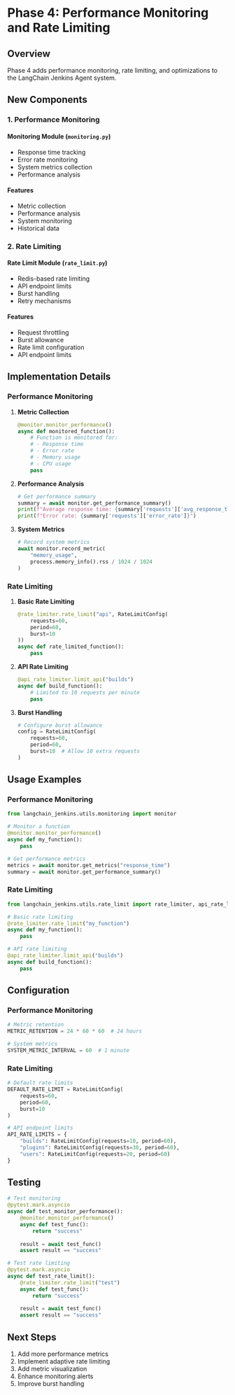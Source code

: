 # Phase 4: Performance Monitoring and Rate Limiting

## Overview
Phase 4 adds performance monitoring, rate limiting, and optimizations to the LangChain Jenkins Agent system.

## New Components

### 1. Performance Monitoring
#### Monitoring Module (`monitoring.py`)
- Response time tracking
- Error rate monitoring
- System metrics collection
- Performance analysis

#### Features
- Metric collection
- Performance analysis
- System monitoring
- Historical data

### 2. Rate Limiting
#### Rate Limit Module (`rate_limit.py`)
- Redis-based rate limiting
- API endpoint limits
- Burst handling
- Retry mechanisms

#### Features
- Request throttling
- Burst allowance
- Rate limit configuration
- API endpoint limits

## Implementation Details

### Performance Monitoring
1. **Metric Collection**
   ```python
   @monitor.monitor_performance()
   async def monitored_function():
       # Function is monitored for:
       # - Response time
       # - Error rate
       # - Memory usage
       # - CPU usage
       pass
   ```

2. **Performance Analysis**
   ```python
   # Get performance summary
   summary = await monitor.get_performance_summary()
   print(f"Average response time: {summary['requests']['avg_response_time']}")
   print(f"Error rate: {summary['requests']['error_rate']}")
   ```

3. **System Metrics**
   ```python
   # Record system metrics
   await monitor.record_metric(
       "memory_usage",
       process.memory_info().rss / 1024 / 1024
   )
   ```

### Rate Limiting
1. **Basic Rate Limiting**
   ```python
   @rate_limiter.rate_limit("api", RateLimitConfig(
       requests=60,
       period=60,
       burst=10
   ))
   async def rate_limited_function():
       pass
   ```

2. **API Rate Limiting**
   ```python
   @api_rate_limiter.limit_api("builds")
   async def build_function():
       # Limited to 10 requests per minute
       pass
   ```

3. **Burst Handling**
   ```python
   # Configure burst allowance
   config = RateLimitConfig(
       requests=60,
       period=60,
       burst=10  # Allow 10 extra requests
   )
   ```

## Usage Examples

### Performance Monitoring
```python
from langchain_jenkins.utils.monitoring import monitor

# Monitor a function
@monitor.monitor_performance()
async def my_function():
    pass

# Get performance metrics
metrics = await monitor.get_metrics("response_time")
summary = await monitor.get_performance_summary()
```

### Rate Limiting
```python
from langchain_jenkins.utils.rate_limit import rate_limiter, api_rate_limiter

# Basic rate limiting
@rate_limiter.rate_limit("my_function")
async def my_function():
    pass

# API rate limiting
@api_rate_limiter.limit_api("builds")
async def build_function():
    pass
```

## Configuration

### Performance Monitoring
```python
# Metric retention
METRIC_RETENTION = 24 * 60 * 60  # 24 hours

# System metrics
SYSTEM_METRIC_INTERVAL = 60  # 1 minute
```

### Rate Limiting
```python
# Default rate limits
DEFAULT_RATE_LIMIT = RateLimitConfig(
    requests=60,
    period=60,
    burst=10
)

# API endpoint limits
API_RATE_LIMITS = {
    "builds": RateLimitConfig(requests=10, period=60),
    "plugins": RateLimitConfig(requests=30, period=60),
    "users": RateLimitConfig(requests=20, period=60)
}
```

## Testing
```python
# Test monitoring
@pytest.mark.asyncio
async def test_monitor_performance():
    @monitor.monitor_performance()
    async def test_func():
        return "success"
    
    result = await test_func()
    assert result == "success"

# Test rate limiting
@pytest.mark.asyncio
async def test_rate_limit():
    @rate_limiter.rate_limit("test")
    async def test_func():
        return "success"
    
    result = await test_func()
    assert result == "success"
```

## Next Steps
1. Add more performance metrics
2. Implement adaptive rate limiting
3. Add metric visualization
4. Enhance monitoring alerts
5. Improve burst handling